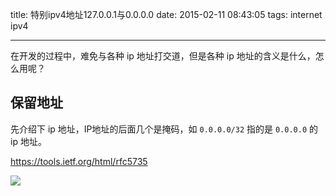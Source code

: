 title: 特别ipv4地址127.0.0.1与0.0.0.0
date: 2015-02-11 08:43:05
tags: internet ipv4

---

在开发的过程中，难免与各种 ip 地址打交道，但是各种 ip 地址的含义是什么，怎么用呢？

<!--more-->

## 保留地址

先介绍下 ip 地址，IP地址的后面几个是掩码，如 `0.0.0.0/32` 指的是 `0.0.0.0` 的 ip 地址。




https://tools.ietf.org/html/rfc5735

![](http://harchiko.qiniudn.com/difference-between-0-0-0-0-and-127-0-0-1/localhost.bmp-biubiubiu)